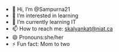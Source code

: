 - 👋 Hi, I’m @Sampurna21
- 👀 I’m interested in learning
- 🌱 I’m currently learning IT
- 📫 How to reach me: skalyankat@niat.ca
- 😄 Pronouns:she/her
- ⚡ Fun fact: Mom to two

<!---
Sampurna21/Sampurna21 is a ✨ special ✨ repository because its `README.md` (this file) appears on your GitHub profile.
You can click the Preview link to take a look at your changes.
--->
